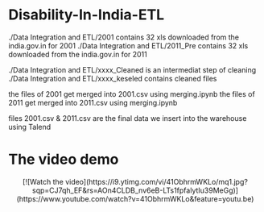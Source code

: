 # Disability-In-India-ETL


./Data Integration and ETL/2001 contains 32 xls downloaded from the india.gov.in for 2001
./Data Integration and ETL/2011_Pre contains 32 xls downloaded from the india.gov.in for 2011

./Data Integration and ETL/xxxx_Cleaned is an intermediat step of cleaning ./Data Integration and ETL/xxxx_keseled contains cleaned files

the files of 2001 get merged into 2001.csv using merging.ipynb
the files of 2011 get merged into 2011.csv using merging.ipynb

files 2001.csv & 2011.csv are the final data we insert into the warehouse using Talend
# The video demo 
<center>
[![Watch the video](https://i9.ytimg.com/vi/41ObhrmWKLo/mq1.jpg?sqp=CJ7qh_EF&rs=AOn4CLDB_nv6eB-LTs1fpfalytIu39MeGg)](https://www.youtube.com/watch?v=41ObhrmWKLo&feature=youtu.be)
</center>


